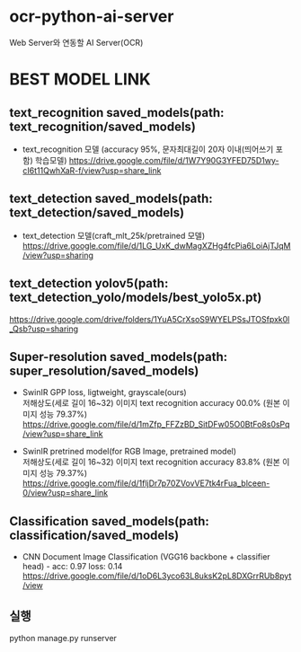 # ocr-python-ai-server

Web Server와 연동할 AI Server(OCR)

# BEST MODEL LINK

## text_recognition saved_models(path: text_recognition/saved_models)

- text_recognition 모델 (accuracy 95%, 문자최대길이 20자 이내(띄어쓰기 포함) 학습모델)
  https://drive.google.com/file/d/1W7Y90G3YFED75D1wy-cI6t11QwhXaR-f/view?usp=share_link

## text_detection saved_models(path: text_detection/saved_models)

- text_detection 모델(craft_mlt_25k/pretrained 모델)
  https://drive.google.com/file/d/1LG_UxK_dwMagXZHg4fcPia6LoiAjTJqM/view?usp=sharing

## text_detection yolov5(path: text_detection_yolo/models/best_yolo5x.pt)

https://drive.google.com/drive/folders/1YuA5CrXsoS9WYELPSsJTOSfpxk0l_Qsb?usp=sharing

## Super-resolution saved_models(path: super_resolution/saved_models)

- SwinIR GPP loss, ligtweight, grayscale(ours)   
  저해상도(세로 길이 16~32) 이미지 text recognition accuracy 00.0% (원본 이미지 성능 79.37%)    
  https://drive.google.com/file/d/1mZfp_FFZzBD_SitDFw05O0BtFo8s0sPq/view?usp=share_link

- SwinIR pretrined model(for RGB Image, pretrained model)    
  저해상도(세로 길이 16~32) 이미지 text recognition accuracy 83.8% (원본 이미지 성능 79.37%)    
  https://drive.google.com/file/d/1fljDr7p70ZVovVE7tk4rFua_blceen-0/view?usp=share_link

## Classification saved_models(path: classification/saved_models)

- CNN Document Image Classification (VGG16 backbone + classifier head) - acc: 0.97 loss: 0.14
  https://drive.google.com/file/d/1oD6L3yco63L8uksK2pL8DXGrrRUb8pyt/view

## 실행

python manage.py runserver

<!-- python manage.py runserver --settings=ai.settings.settings -->
